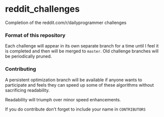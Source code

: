 # reddit_challenges
Completion of the reddit.com/r/dailyprogrammer challenges

### Format of this repository
Each challenge will appear in its own separate branch for a time until I feel it is completed and then will be merged to `master`. 
Old challenge branches will be periodically pruned.

### Contributing
A persistent optimization branch will be available if anyone wants to participate and feels they can speed up some of these algorithms
without sacrificing readability.

Readability will triumph over minor speed enhancements.

If you do contribute don't forget to include your name in `CONTRIBUTORS`
